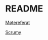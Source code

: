 # README #

[Møtereferat](https://docs.google.com/document/d/1GPqzBs0GzTNaFNgjq9ifZOHYkl_0fnu34MvqWgRvzfA/edit?usp=sharing)

[Scrumy](https://scrumy.com/inf112gruppe4)